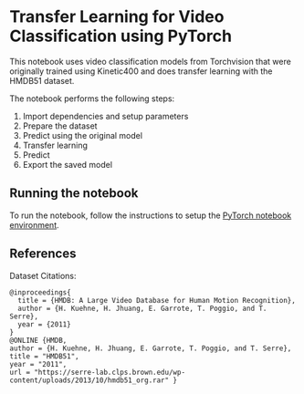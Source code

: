 # Transfer Learning for Video Classification using PyTorch

This notebook uses video classification models from Torchvision that were originally trained
using Kinetic400 and does transfer learning with the HMDB51 dataset.

The notebook performs the following steps:

1. Import dependencies and setup parameters
2. Prepare the dataset
3. Predict using the original model
4. Transfer learning
5. Predict
6. Export the saved model

## Running the notebook

To run the notebook, follow the instructions to setup the [PyTorch notebook environment](/notebooks/setup.md).

## References

Dataset Citations:
```
@inproceedings{
  title = {HMDB: A Large Video Database for Human Motion Recognition},
  author = {H. Kuehne, H. Jhuang, E. Garrote, T. Poggio, and T. Serre},
  year = {2011}
}
@ONLINE {HMDB,
author = {H. Kuehne, H. Jhuang, E. Garrote, T. Poggio, and T. Serre},
title = "HMDB51",
year = "2011",
url = "https://serre-lab.clps.brown.edu/wp-content/uploads/2013/10/hmdb51_org.rar" }
```
